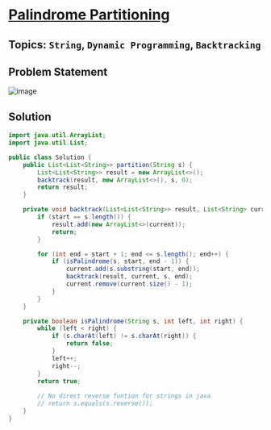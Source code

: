 # [Palindrome Partitioning](https://leetcode.com/problems/palindrome-partitioning/description/)
## Topics: `String`, `Dynamic Programming`, `Backtracking`
## Problem Statement
![image](https://github.com/SiddhantKumarMaurya/LeetCode_Questions/assets/107787014/990c6057-af46-4119-a073-adbd7a7f7561)
## Solution
```java
import java.util.ArrayList;
import java.util.List;

public class Solution {
    public List<List<String>> partition(String s) {
        List<List<String>> result = new ArrayList<>();
        backtrack(result, new ArrayList<>(), s, 0);
        return result;
    }

    private void backtrack(List<List<String>> result, List<String> current, String s, int start) {
        if (start == s.length()) {
            result.add(new ArrayList<>(current));
            return;
        }

        for (int end = start + 1; end <= s.length(); end++) {
            if (isPalindrome(s, start, end - 1)) {
                current.add(s.substring(start, end));
                backtrack(result, current, s, end);
                current.remove(current.size() - 1);
            }
        }
    }

    private boolean isPalindrome(String s, int left, int right) {
        while (left < right) {
            if (s.charAt(left) != s.charAt(right)) {
                return false;
            }
            left++;
            right--;
        }
        return true;
        
        // No direct reverse funtion for strings in java
        // return s.equals(s.reverse());
    }
}
```
